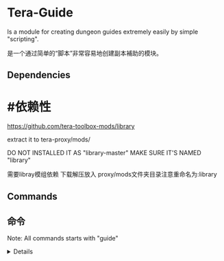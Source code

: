 # Tera-Guide

Is a module for creating dungeon guides extremely easily by simple "scripting".

是一个通过简单的“脚本”非常容易地创建副本補助的模块。

## Dependencies

# #依赖性



https://github.com/tera-toolbox-mods/library

extract it to tera-proxy/mods/

DO NOT INSTALLED IT AS "library-master" MAKE SURE IT'S NAMED "library"



需要libray模组依赖 下载解压放入 proxy/mods文件夹目录注意重命名为:library

## Commands

## 命令

Note: All commands starts with "guide"
<details>

    - guide to toggle module (DEFAULT: ON)
    - guide voice to toggle text-to-speech (DEFAULT: ON)
    - guide notice to toggle  party notice  (DEFAULT: OFF)
    - guide alert to toggle Virtual captain  notifie (DEFAULT: OFF)
    - guide systemNotice to toggle system Notice 
    - guide 1to10 to settings Voice speed
    - guide help to show what commands are there in the tera-guide guide module


proxy频道输入:補助 help，获取更多使用信息。 

<img src=https://u.cubeupload.com/michengs/HG9GDC237G6EQ3X6.png>






## Voice Dependencies

## 语音依赖

https://github.com/michengs/voice

 Download and extract it to proxy/node_modules
 
 MAKE SURE IT'S NAMED "voice"
 
下载并解压到 proxy/node_modules里面注意重命名为:voice





## Supported Dungeon

# #当前副本支持


安塔洛斯深渊      AANM | All bosses

空洞的安塔洛斯深渊   AAHM | All bosses

空洞的安塔洛斯深渊7人 AAHM 7man

RK9-机库  RK9 NM

困难RK9-机库  RK9 HM

贝里克神殿  Velik's Sanctuary NM

坍塌的贝里克神殿  Velik's Sanctuary HM

泰内布利斯城堡上/下/7人   Dark Reach Citadel (5 man NM, HM and 7man)

里安的地下殿堂上/下/7人    Grotto of Lost Souls (5 man NM, HM and 7man)
 
費爾奎娜巢穴上/下  Parquina's Nest (Gossamers Vault)  Normal mode & Hard mode

巴哈勒神殿    Bahaar's Sanctum

Add Dungeon for other modules ....

其他副本待添加....


更多参阅详见: 

https://github.com/Kaseaa/tera-guide